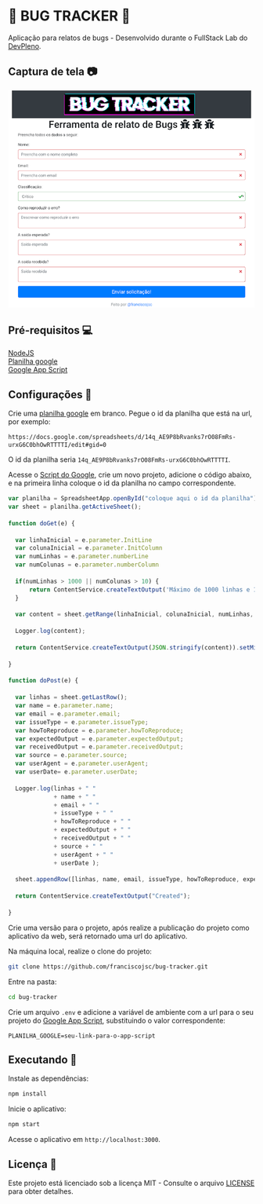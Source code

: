 # :tada: BUG TRACKER :tada:

Aplicação para relatos de bugs - Desenvolvido durante o FullStack Lab do [DevPleno](https://www.devpleno.com).

## Captura de tela :camera:

![Bug Tracker](screenshot-1.png "Aplicação Bug Tracker")

## Pré-requisitos :computer:

[NodeJS](https://nodejs.org/en/)  
[Planilha google](https://www.google.com/intl/pt-BR/sheets/about/)  
[Google App Script](https://www.google.com/script/start/)

## Configurações :wrench:

Crie uma [planilha google](https://sheets.new) em branco. Pegue o id da planilha que está na url, por exemplo:

```
https://docs.google.com/spreadsheets/d/14q_AE9P8bRvanks7rO08FmRs-urxG6C0bhOwRTTTTI/edit#gid=0
```

O id da planilha seria `14q_AE9P8bRvanks7rO08FmRs-urxG6C0bhOwRTTTTI`.

Acesse o [Script do Google](https://script.google.com/home), crie um novo projeto, adicione o código abaixo, e na primeira linha coloque o id da planilha no campo correspondente.

```js
var planilha = SpreadsheetApp.openById("coloque aqui o id da planilha");
var sheet = planilha.getActiveSheet();

function doGet(e) {
  
  var linhaInicial = e.parameter.InitLine
  var colunaInicial = e.parameter.InitColumn
  var numLinhas = e.parameter.numberLine
  var numColunas = e.parameter.numberColumn

  if(numLinhas > 1000 || numColunas > 10) {
      return ContentService.createTextOutput('Máximo de 1000 linhas e 10 colunas por requisição');
  }
  
  var content = sheet.getRange(linhaInicial, colunaInicial, numLinhas, numColunas).getValues();

  Logger.log(content);
  
  return ContentService.createTextOutput(JSON.stringify(content)).setMimeType(ContentService.MimeType.JSON); 
                                         
}

function doPost(e) {
  
  var linhas = sheet.getLastRow();
  var name = e.parameter.name;
  var email = e.parameter.email;
  var issueType = e.parameter.issueType;
  var howToReproduce = e.parameter.howToReproduce;
  var expectedOutput = e.parameter.expectedOutput;
  var receivedOutput = e.parameter.receivedOutput;
  var source = e.parameter.source;
  var userAgent = e.parameter.userAgent;
  var userDate= e.parameter.userDate;
  
  Logger.log(linhas + " " 
             + name + " " 
             + email + " " 
             + issueType + " " 
             + howToReproduce + " " 
             + expectedOutput + " " 
             + receivedOutput + " "
             + source + " "
             + userAgent + " " 
             + userDate );
  
  sheet.appendRow([linhas, name, email, issueType, howToReproduce, expectedOutput, receivedOutput, source, userAgent, userDate]);  
  
  return ContentService.createTextOutput("Created");
    
}
```

Crie uma versão para o projeto, após realize a publicação do projeto como aplicativo da web, será retornado uma url do aplicativo.

Na máquina local, realize o clone do projeto:
```bash
git clone https://github.com/franciscojsc/bug-tracker.git
```

Entre na pasta:
```bash
cd bug-tracker
```

Crie um arquivo `.env` e adicione a variável de ambiente com a url para o seu projeto do [Google App Script](https://developers.google.com/apps-script), substituindo o valor correspondente:
```
PLANILHA_GOOGLE=seu-link-para-o-app-script
```

## Executando :rocket:

Instale as dependências:
```bash
npm install
```

Inicie o aplicativo:
```bash
npm start
```

Acesse o aplicativo em `http://localhost:3000`.

## Licença :memo:

Este projeto está licenciado sob a licença MIT - Consulte o arquivo [LICENSE](LICENSE) para obter detalhes.

